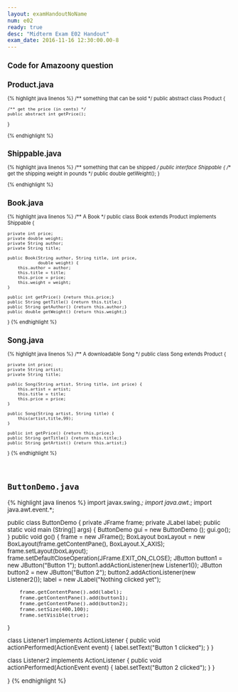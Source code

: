 ```yaml
---
layout: examHandoutNoName
num: e02
ready: true
desc: "Midterm Exam E02 Handout"
exam_date: 2016-11-16 12:30:00.00-8
---
```


<div style="font-size:80%;">

<h2>Code for Amazoony question</h2>

## Product.java
{% highlight java linenos %}
/** something that can be sold */
public abstract class Product {
    
    /** get the price (in cents) */
    public abstract int getPrice();
    
}

{% endhighlight %}

## Shippable.java

{% highlight java linenos %}
/** something that can be shipped */
public interface Shippable {
    /** get the shipping weight in pounds */
    public double getWeight();
}

{% endhighlight %}


## Book.java

{% highlight java linenos %}
/** A Book */
public class Book extends Product implements Shippable {

    private int price;
    private double weight;
    private String author;
    private String title;

    public Book(String author, String title, int price,
                double weight) {
        this.author = author;
        this.title = title;
        this.price = price;
        this.weight = weight;
    }

    public int getPrice() {return this.price;}
    public String getTitle() {return this.title;}
    public String getAuthor() {return this.author;}
    public double getWeight() {return this.weight;}
}
{% endhighlight %}

## Song.java

{% highlight java linenos %}
/** A downloadable Song */
public class Song extends Product {

    private int price;
    private String artist;
    private String title;

    public Song(String artist, String title, int price) {
        this.artist = artist;
        this.title = title;
        this.price = price;
    }

    public Song(String artist, String title) {
        this(artist,title,99);
    }

    public int getPrice() {return this.price;}
    public String getTitle() {return this.title;}
    public String getArtist() {return this.artist;}

}
{% endhighlight %}
</div>


<div class="page-break-before">&nbsp;
</div>

## `ButtonDemo.java`

<div style="font-size:95%">

{% highlight java linenos %}
import javax.swing.*;
import java.awt.*;
import java.awt.event.*;

public class ButtonDemo {
  private JFrame frame;
  private JLabel label;
  public static void main (String[] args) {
        ButtonDemo gui = new ButtonDemo ();
        gui.go();
  }
  public void go() {
        frame = new JFrame();
        BoxLayout boxLayout = new BoxLayout(frame.getContentPane(), 
                                            BoxLayout.X_AXIS);
        frame.setLayout(boxLayout);
        frame.setDefaultCloseOperation(JFrame.EXIT_ON_CLOSE);
        JButton button1 = new JButton("Button 1");
        button1.addActionListener(new Listener1());
        JButton button2 = new JButton("Button 2");
        button2.addActionListener(new Listener2());
        label = new JLabel("Nothing clicked yet");
        
        frame.getContentPane().add(label);
        frame.getContentPane().add(button1);
        frame.getContentPane().add(button2);
        frame.setSize(400,100);
        frame.setVisible(true);
  }
    
  class Listener1 implements ActionListener {
        public void actionPerformed(ActionEvent event) {
            label.setText("Button 1 clicked");
        }
    }

  class Listener2 implements ActionListener {
        public void actionPerformed(ActionEvent event) {
            label.setText("Button 2 clicked");
        }
    }

}
{% endhighlight %}
</div>

